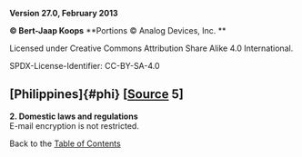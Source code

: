 **Version 27.0, February 2013**

**© Bert-Jaap Koops**
**Portions © Analog Devices, Inc. **  

Licensed under Creative Commons Attribution Share Alike 4.0 International.

SPDX-License-Identifier: CC-BY-SA-4.0

## [Philippines]{#phi} \[[Source](cls-srce.htm) 5\]

**2. Domestic laws and regulations**\
E-mail encryption is not restricted.

Back to the [Table of Contents](index.md)

